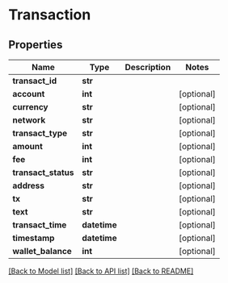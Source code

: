 # Transaction

## Properties
Name | Type | Description | Notes
------------ | ------------- | ------------- | -------------
**transact_id** | **str** |  | 
**account** | **int** |  | [optional] 
**currency** | **str** |  | [optional] 
**network** | **str** |  | [optional] 
**transact_type** | **str** |  | [optional] 
**amount** | **int** |  | [optional] 
**fee** | **int** |  | [optional] 
**transact_status** | **str** |  | [optional] 
**address** | **str** |  | [optional] 
**tx** | **str** |  | [optional] 
**text** | **str** |  | [optional] 
**transact_time** | **datetime** |  | [optional] 
**timestamp** | **datetime** |  | [optional] 
**wallet_balance** | **int** |  | [optional] 

[[Back to Model list]](../README.md#documentation-for-models) [[Back to API list]](../README.md#documentation-for-api-endpoints) [[Back to README]](../README.md)


